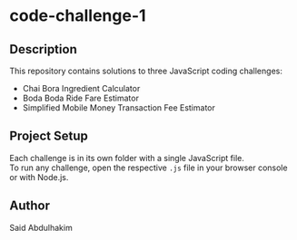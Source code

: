 # code-challenge-1

## Description
This repository contains solutions to three JavaScript coding challenges:
- Chai Bora Ingredient Calculator
- Boda Boda Ride Fare Estimator
- Simplified Mobile Money Transaction Fee Estimator

## Project Setup
Each challenge is in its own folder with a single JavaScript file.  
To run any challenge, open the respective `.js` file in your browser console or with Node.js.

## Author
Said Abdulhakim
